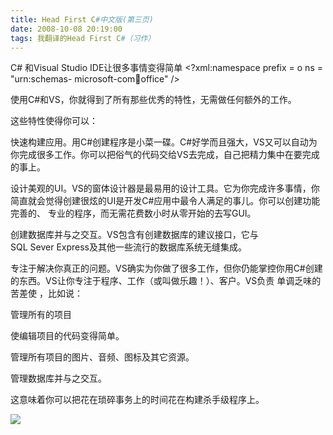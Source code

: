```yaml
---
title: Head First C#中文版(第三页)
date: 2008-10-08 20:19:00
tags: 我翻译的Head First C#（习作）
---
```

C#  和Visual Studio IDE让很多事情变得简单  <?xml:namespace prefix = o ns = "urn:schemas-
microsoft-com:office:office" />

使用C#和VS，你就得到了所有那些优秀的特性，无需做任何额外的工作。

这些特性使得你可以：

快速构建应用。用C#创建程序是小菜一碟。C#好学而且强大，VS又可以自动为你完成很多工作。你可以把俗气的代码交给VS去完成，自己把精力集中在要完成的事上。

设计美观的UI。VS的窗体设计器是最易用的设计工具。它为你完成许多事情，你简直就会觉得创建很炫的UI是开发C#应用中最令人满足的事儿。你可以创建功能完善的、
专业的程序，而无需花费数小时从零开始的去写GUI。

创建数据库并与之交互。VS包含有创建数据库的建议接口，它与SQL Sever Express及其他一些流行的数据库系统无缝集成。

专注于解决你真正的问题。VS确实为你做了很多工作，但你仍能掌控你用C#创建的东西。VS让你专注于程序、工作（或叫做乐趣！）、客户。VS负责
单调乏味的苦差使  ，比如说：

管理所有的项目

使编辑项目的代码变得简单。

管理所有项目的图片、音频、图标及其它资源。

管理数据库并与之交互。

这意味着你可以把花在琐碎事务上的时间花在构建杀手级程序上。

![](https://p-blog.csdn.net/images/p_blog_csdn_net/cuipengfei1/EntryImages/20081008/%E6%88%AA%E5%9B%BE00633590939300208750.jpg)



